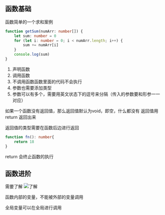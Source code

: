 ## 函数基础

函数简单的一个求和案例

```typescript
function getSum(numArr: number[]) {
    let sum: number = 0
    for (let i: number = 0; i < numArr.length; i++) {
        sum += numArr[i]
    }
    console.log(sum)
}
```

1. 声明函数
2. 调用函数
3. 不调用函数函数里面的代码不会执行
4. 参数也需要添加类型
5. 参数可以有多个，需要用英文状态下的逗号来分隔（传入的参数要和形参一一对应）

如果一个函数没有返回值，那么返回值默认为void，即空，什么都没有
返回值用return 返回出来

返回值的类型需要在函数后边进行返回

```typeScript
function fn(): number{  
	return 18  
}
```

return 会终止函数的执行

## 函数进阶
需要了解
![了解](https://cdn.jsdelivr.net/gh/Vixcity/FigureBed/img/20220111170859.png)

函数内部的变量，不能被外部的变量调用

全局变量可以在全局进行调用